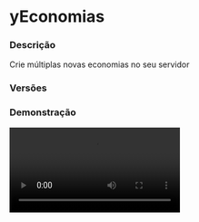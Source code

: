 # yEconomias
<secondary-label ref="management"/>

### Descrição
Crie múltiplas novas economias no seu servidor

### Versões
<secondary-label ref="1.8"/>
<secondary-label ref="1.9"/>
<secondary-label ref="1.10"/>
<secondary-label ref="1.11"/>
<secondary-label ref="1.12"/>
<secondary-label ref="1.13"/>
<secondary-label ref="1.14"/>
<secondary-label ref="1.15"/>
<secondary-label ref="1.16"/>
<secondary-label ref="1.17"/>
<secondary-label ref="1.18"/>
<secondary-label ref="1.19"/>
<secondary-label ref="1.20"/>

### Demonstração
<video src="//www.youtube.com/watch?v=ifDtUaXUERw"/>


<chapter title="Comandos" id="commands" collapsible="true">
<code-block lang="plain text">/currencies reload - Recarrega as configurações</code-block>
</chapter>

<chapter title="Permissões" id="permissions" collapsible="true">
<code-block lang="plain text">/
yeconomias.use - Permissão para o /currencies reload</code-block>
</chapter>

## Placeholders
<primary-label ref="placeholders"/>

Aqui estão as placeholders disponíveis para utilização com este plugin. Consulte-as para entender como utilizá-las corretamente.

<code-block lang="plain text" ignore-vars="true">
%yeconomias_[identificador_da_config]_amount% - Retorna a quantia do jogador na economia
%yeconomias_[identificador_da_config]_amount_raw% - Retorna a quantia do jogador na economia sem formatar
%yeconomias_[identificador_da_config]_rich% - Retorna a tag de top se o jogador for o mais rico na economia
</code-block>

## Chat
<primary-label ref="chat"/>

Esta seção apresenta as placeholders disponíveis para utilização no chat. Consulte-as para compreender como aplicá-las de maneira eficaz.

<code-block lang="plain text">
{identificador_da_config} - Tag do jogador mais rico&nbsp;
</code-block>

## Configuração
<primary-label ref="config"/>
Confira os arquivos de configuração deste plugin e revise os detalhes para garantir uma implementação correta.

<chapter title="Arquivos de Configuração" collapsible="true">
<chapter title="Estrutura do diretório" collapsible="false">
<code-block lang="plain text" ignore-vars="true">
Estrutura do diretório:
└── yEconomias/
    ├── economies/
    │    └── token.yml
    ├── commands.yml
    └── config.yml
</code-block>
</chapter>

<chapter title="economies" collapsible="true">
<chapter title="token.yml" collapsible="true">
<code-block lang="yaml" ignore-vars="true">
<![CDATA[
# Identificação necessária para a API de Economias do yPlugins
# Identificação necessária para a API de Tops do yTops
# Identificação necessária para a API do PAPI
# Identificação necessária para a API de Chat
yplugins-id: 'yeconomias-token'
top-user: 'none'
# yPlugins -> puxar a formatação do yPlugins
# LETTER -> formatar em letras: 1K, 1M...
# NUMBER -> formatar em números decimais: 1.000, 10.000.000...
format: 'yPlugins'

# Ativar o sistema de receber a mensagem de pagamento na proxy (Velocity e BungeeCord)
proxy-chat: true

command:
  command: 'token'
  aliases: ['tokens']

sub-command:
  add: [ 'add', 'adicionar', 'somar', 'sum', 'depositar', 'deposit' ]
  remove: [ 'remove', 'remover', 'subtrair', 'subtract', 'withdraw', 'sacar', 'retirar' ]
  set: [ 'set', 'setar', 'define', 'definir' ]
  pay: [ 'pay', 'pagar', 'enviar', 'send' ]
  top: [ 'top' ]
  help: [ 'help', 'ajuda' ]
  force-update: [ 'forceupdate' ]
  check: [ 'check', 'cheque' ]

usage:
  add: '&cUse: /{command} {arg} <player> <quantia>'
  remove: '&cUse: /{command} {arg} <player> <quantia>'
  set: '&cUse: /{command} {arg} <player> <quantia>'
  pay: '&cUse: /{command} {arg} <player> <quantia>'
  check: '&cUse: /{command} {arg} <player> <porcentagem> <multiplier>'

permission:
  main: 'yeconomias.token.use'
  look: 'yeconomias.token.look'
  add: 'yeconomias.token.add'
  remove: 'yeconomias.token.remove'
  set: 'yeconomias.token.set'
  pay: 'yeconomias.token.pay'
  top: 'yeconomias.token.top'
  help: 'yeconomias.token.help'
  force-update: 'yeconomias.token.forceupdate'
  admin: 'yeconomias.token.admin'
  check: 'yeconomias.token.check'

general:
  # Quantia que recebe ao registrar
  default: 0
  # Abrir menu ao digitar /token
  main-menu: true
  # Abrir menu ao digitar /token top
  top-menu: true
  # Proibir o "pay/enviar" caso o jogador esteja offline
  block-offline-pay: false
  # Formato da economia na quantia singular
  singular: 'token'
  # Formato da economia no plural
  plural: 'tokens'
  # Tag do mais rico na economia
  tag: '&5[$]'

# Configuração do money top em chat
top-chat:
  # O plugin irá reconhecer quando isto for apenas espaços e vai removê-los.
  rich-format: '{currency} '
  # O plugin irá reconhecer quando isto for apenas espaços e vai removê-los.
  prefix-format: '%luckperms_prefix% '
  tags: '{rich}{prefix}'
  format: '  &f{pos}º {tags}&7{player}&6: &7(c {currency})'
  message:
    - '&5Top 10 Mais Ricos &7(Atualizado de 10 em 10 minutos)'
    - ''
    - '{format}'
    - ''

# Mensagens gerais do plugin
messages:
  permission: '&cVocê não possui permissão para isto.'
  target: '&cEste jogador não foi encontrado.'
  number: '&cO argumento não é um número.'
  has: '&cVocê não possui esta quantia de tokens.'
  yourself: '&cVocê não pode pagar à si mesmo.'
  force-update: '&aVocê forçou a atualização do TOP.'
  balance: |
    &aVocê possui: &f{currency}&a {unit}.
  balance-target: |
    &aO jogador &7{player}&a possui: &f{currency}&a {unit}.
  set: |
    &aVocê setou os tokens do jogador &7{player} &apara: &f{currency}&a {unit}.
  remove: |
    &aVocê removeu &f{currency}&a {unit} do jogador &7{player}&a.
  add: |
    &aVocê adicionou &f{currency}&a {unit} para o jogador &7{player}&a.
  send: |
    &aVocê enviou &f{currency}&a {unit} para o jogador &7{player}&a.
  received: |
    &aVocê recebeu &f{currency}&a {unit} do jogador &7{player}&a.
  help: |
    &a<--> Comandos de tokens <-->
    <nl>
    - '&f > &a/tokens &8- &7Ver suas informações.
    - '&f > &a/tokens &f<jogador> &8- &7Ver as informações de outro jogador.
    - '&f > &a/tokens enviar &f<jogador> <quantia> &8- &7Enviar tokens para um jogador.
    - '&f > &a/tokens top &8- &7Ver o TOP mais ricos em tokens.
    <nl>
  help-admin: |
    &a<--> Comandos de tokens &7(STAFF)&a <-->
    <nl>
    &f > &a/tokens &8- &7Ver suas informações.
    &f > &a/tokens &f<jogador> &8- &7Ver as informações de outro jogador.
    &f > &a/tokens enviar &f<jogador> <quantia> &8- &7Enviar tokens para um jogador.
    &f > &a/tokens adicionar &f<jogador> <quantia> &8- &7Adicionar tokens para um jogador.
    &f > &a/tokens remover &f<jogador> <quantia> &8- &7Remover tokens de um jogador.
    &f > &a/tokens setar &f<jogador> <quantia> &8- &7Setar tokens para um jogador.
    &f > &a/tokens top &8- &7Ver o TOP mais ricos em tokens.
    &f > &a/tokens forceupdate &8- &7Forçar a atualização do TOP.
    <nl>
  rich: |
    <nl>
    &5&l[c]&d O jogador &f{player} &dé o novo &d&nRICO&d do servidor.
    &7O novo rico possui &f{currency} &7{unit}.
    <nl>
  check-give: |
    &aVocê enviou &f{currency}&a {unit} para o jogador &7{player}&a em forma de cheque.
  check-converted: |
    &aVocê juntou seus cheques com sucesso.
  check-activated: |
    &aVocê ativou um cheque de &e{amount}&a {unit}.

# Item do cheque da média
check:
  material: 'INK_SACK:14'
  name: '&aCheque de Tokens'
  lore:
    - ''
    - ' &a&l| &fValor: &a{amount}'
    - ''

menu:
  top:
    name: '&8TOP Ricos'
    size: 36
    slots: [ 10, 11, 12, 13, 14, 15, 16 ]
    back-slot: 31
    previous-slot: 9
    next-slot: 17
    # Item do top
    item:
      material: '{player}'
      name: '&f#{pos} &7> &a{player}'
      lore: [ '', '&fTokens: &a{currency}&f.', '' ]
    # Seta de voltar
    back-item:
      material: 'ARROW'
      name: '&cVoltar'
      lore: [ '&7Clique para voltar ao menu anterior.' ]
    previous-item:
      material: 'ARROW'
      name: '&cAnterior'
      lore: [ '&7Clique para ir à página anterior.' ]
    next-item:
      material: 'ARROW'
      name: '&aPróximo'
      lore: [ '&7Clique para ir à próxima página.' ]
  main:
    name: '&8Tokens'
    size: 27
    # Item de informações
    item:
      slot: 11
      material: '{player}'
      name: '&aSuas informações'
      lore:
        - '&7Veja suas informações'
        - '&7referente ao token.'
        - ''
        - ' &fSaldo atual: &a{currency}&f.'
        - ''
    # Item do top
    top:
      slot: 15
      material: '351137e11443a8fbb05fcd3ccc1af9bd2303918f35448185e3ed96ef184da'
      name: '&aTop jogadores'
      lore:
        - '&7Veja os jogadores que'
        - '&7se destacam sendo os'
        - '&7mais ricos do servidor.'
        - ''
        - '&aClique para visualizar.'
]]>
</code-block>
</chapter>

</chapter>

<chapter title="commands.yml" collapsible="true">
<code-block lang="yaml" ignore-vars="true">
<![CDATA[
#     ___                                          _
#    / __\___  _ __ ___  _ __ ___   __ _ _ __   __| |___
#   / /  / _ \| '_ ` _ \| '_ ` _ \ / _` | '_ \ / _` / __|
#  / /__| (_) | | | | | | | | | | | (_| | | | | (_| \__ \
#  \____/\___/|_| |_| |_|_| |_| |_|\__,_|_| |_|\__,_|___/
#
# Lista de comandos do plugin.

# Utilize "comando|comando" para criar aliases.
# Por exemplo: "gm|gamemode"
# Você pode criar quantas aliases quiser.
commands:
  currencies: 'currencies|economies|economias'
]]>
</code-block>
</chapter>

<chapter title="config.yml" collapsible="true">
<code-block lang="yaml" ignore-vars="true">
<![CDATA[
#        _____                                _
#  _   _| ____|___ ___  _ __   ___  _ __ ___ (_) __ _ ___
# | | | |  _| / __/ _ \| '_ \ / _ \| '_ ` _ \| |/ _` / __|
# | |_| | |__| (_| (_) | | | | (_) | | | | | | | (_| \__ \
#  \__, |_____\___\___/|_| |_|\___/|_| |_| |_|_|\__,_|___/
#  |___/
# Discord: discord.ystoreplugins.com.br
# Site: ystoreplugins.com.br
#

# Modo de depuração para correção de problemas no plugin.
debug-mode: false

#      ___      _        _
#     /   \__ _| |_ __ _| |__   __ _ ___  ___
#    / /\ / _` | __/ _` | '_ \ / _` / __|/ _ \
#   / /_// (_| | || (_| | |_) | (_| \__ \  __/
#  /___,' \__,_|\__\__,_|_.__/ \__,_|___/\___|
#
# Configurações do banco de dados.

database:
  # Determina o tipo de banco de dados. Valores válidos: [SQLITE, MYSQL, HIKARI (recomendado)]
  storage-type: SQLITE

  # Nome da tabela dos usuários
  table: 'yeconomias.players'

  # Dados para conexão ao banco de dados MYSQL.
  data:
    # Endereço de conexão do banco de dados. [EX: 127.0.0.1]
    host: localhost
    # Porta de conexão do banco de dados. [EX: 3306]
    port: 3306
    # Nome do banco de dados a ser conectado. [EX: minecraft]
    database: ''
    # Usuário de conexão. [EX: root]
    username: ''
    # Senha do usuário de conexão: [EX: 123]
    password: ''
]]>
</code-block>
</chapter>

</chapter>
## API
<primary-label ref="api"/>

Configure nossa API para aproveitar todos os recursos oferecidos pelo plugin. Siga as instruções para garantir uma integração bem-sucedida.

<code-block lang="java">
public static EconomiasAPIHolder getAPI() {
    try {
        RegisteredServiceProvider&lt;EconomiasAPIHolder> rsp = Bukkit.getServer().getServicesManager()
            .getRegistration(EconomiasAPIHolder.class);
        return rsp == null ? null : rsp.getProvider();
    } catch (Throwable var1) {
        return null;
    }
}
</code-block>

## Erros comuns
<primary-label ref="errors"/>

Antes de configurar o plugin, revise os pontos listados aqui para evitar problemas frequentes durante a configuração.

<seealso style="cards">
    <category ref="wrs">
        <a href="yplugins.md"></a>        <a href="https://ystoreplugins.com.br/plugins/detalhes/102-yEconomias">Site do plugin yEconomias</a>
    </category>
</seealso>